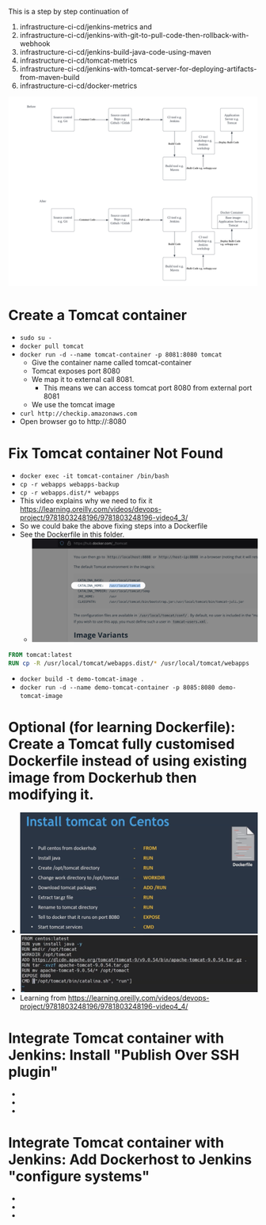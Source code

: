 This is a step by step continuation of 
1. infrastructure-ci-cd/jenkins-metrics and
2. infrastructure-ci-cd/jenkins-with-git-to-pull-code-then-rollback-with-webhook
3. infrastructure-ci-cd/jenkins-build-java-code-using-maven
4. infrastructure-ci-cd/tomcat-metrics
5. infrastructure-ci-cd/jenkins-with-tomcat-server-for-deploying-artifacts-from-maven-build
6. infrastructure-ci-cd/docker-metrics

![](diagram.png)

# Create a Tomcat container
- `sudo su -`
- `docker pull tomcat`
- `docker run -d --name tomcat-container -p 8081:8080 tomcat`
    - Give the container name called tomcat-container
    - Tomcat exposes port 8080
    - We map it to external call 8081.
        - This means we can access tomcat port 8080 from external port 8081
    - We use the tomcat image
- `curl http://checkip.amazonaws.com`
- Open browser go to http://<ip address>:8080

# Fix Tomcat container Not Found
- `docker exec -it tomcat-container /bin/bash`
- `cp -r webapps webapps-backup`
- `cp -r webapps.dist/* webapps`
- This video explains why we need to fix it https://learning.oreilly.com/videos/devops-project/9781803248196/9781803248196-video4_3/
- So we could bake the above fixing steps into a Dockerfile
- See the Dockerfile in this folder.
    - ![](where-is-tomcat.png)
```dockerfile
FROM tomcat:latest
RUN cp -R /usr/local/tomcat/webapps.dist/* /usr/local/tomcat/webapps
```
- `docker build -t demo-tomcat-image .`
- `docker run -d --name demo-tomcat-container -p 8085:8080 demo-tomcat-image` 


# Optional (for learning Dockerfile): Create a Tomcat fully customised Dockerfile instead of using existing image from Dockerhub then modifying it.
- ![](dockerfile1.png)
- ![](dockerfile2.png)
- Learning from https://learning.oreilly.com/videos/devops-project/9781803248196/9781803248196-video4_4/


# Integrate Tomcat container with Jenkins: Install "Publish Over SSH plugin"
- 
- 
- 

# Integrate Tomcat container with Jenkins: Add Dockerhost to Jenkins "configure systems"
- 
- 
- 

# 


